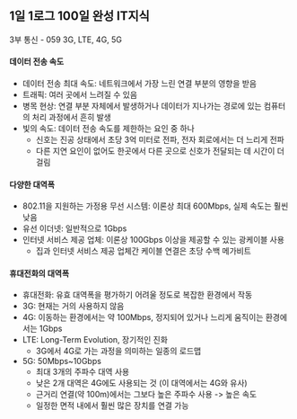 ## 1일 1로그 100일 완성 IT지식

3부 통신 - 059 3G, LTE, 4G, 5G

#### 데이터 전송 속도

- 데이터 전송 최대 속도: 네트워크에서 가장 느린 연결 부분의 영향을 받음
- 트래픽: 여러 곳에서 느려질 수 있음
- 병목 현상: 연결 부분 자체에서 발생하거나 데이터가 지나가는 경로에 있는 컴퓨터의 처리 과정에서 흔히 발생
- 빛의 속도: 데이터 전송 속도를 제한하는 요인 중 하나
  - 신호는 진공 상태에서 초당 3억 미터로 전파, 전자 회로에서는 더 느리게 전파
  - 다른 지연 요인이 없어도 한곳에서 다른 곳으로 신호가 전달되는 데 시간이 더 걸림

#### 다양한 대역폭

- 802.11을 지원하는 가정용 무선 시스템: 이론상 최대 600Mbps, 실제 속도는 훨씬 낮음
- 유선 이더넷: 일반적으로 1Gbps
- 인터넷 서비스 제공 업체: 이론상 100Gbps 이상을 제공할 수 있는 광케이블 사용
  - 집과 인터넷 서비스 제공 업체간 케이블 연결은 초당 수백 메가비트
 
#### 휴대전화의 대역폭

- 휴대전화: 유효 대역폭을 평가하기 어려울 정도로 복잡한 환경에서 작동
- 3G: 현재는 거의 사용하지 않음
- 4G: 이동하는 환경에서는 약 100Mbps, 정지되어 있거나 느리게 움직이는 환경에서는 1Gbps
- LTE: Long-Term Evolution, 장기적인 진화
  - 3G에서 4G로 가는 과정을 의미하는 일종의 로드맵
- 5G: 50Mbps~10Gbps
  - 최대 3개의 주파수 대역 사용
  - 낮은 2개 대역은 4G에도 사용되는 것 (이 대역에서는 4G와 유사)
  - 근거리 연결(약 100m)에서는 그보다 높은 주파수 사용 -> 높은 속도
  - 일정한 면적 내에서 훨씬 많은 장치를 연결 가능

